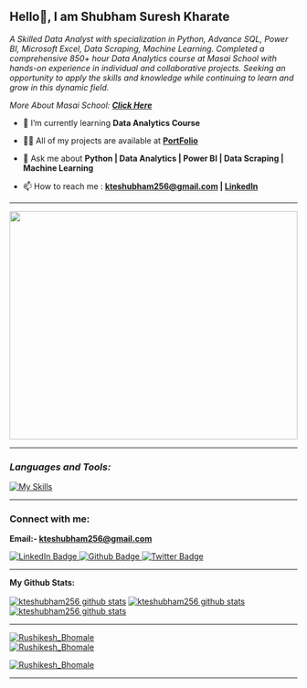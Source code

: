 **<h2> Hello👋, I am Shubham Suresh Kharate</h2>**   
    
<p class="empty"><em>   
A Skilled Data Analyst with specialization in Python, Advance SQL, Power BI, Microsoft Excel, Data Scraping, Machine Learning. Completed a comprehensive 850+ hour Data Analytics course at Masai School with hands-on experience in individual and collaborative projects. Seeking an opportunity to apply the skills and knowledge while continuing to learn and grow in this dynamic field.
<p>More About Masai School:  <a href="https://masaischool.com/" target="_blank"><b>Click Here</b></a></p>
</em></p>

</p>
 
 
- 🌱 I’m currently learning **Data Analytics Course**

- 👨‍💻 All of my projects are available at <a href='https://kteshubham256.github.io/' target="_blank" ><b>PortFolio</b></a>

- 💬 Ask me about **Python | Data Analytics | Power BI | Data Scraping | Machine Learning**


- 📫 How to reach me : **[kteshubham256@gmail.com](mailto:kteshubham256@gmail.com) | [LinkedIn](https://www.linkedin.com/in/shubham-kharate/)**

<!-- - 📄 Know about my experiences [name](link should be added here) -->
---


<img align="center" width="100%" height="400px" src="https://github.com/rbhomale17/rbhomale17/assets/121092445/5809b6eb-0447-4f8b-a4e8-4fb8149528ef">
 
<!-- <img align="center" width="100%" height="400px" src="https://meeteasy-main-server.onrender.com/photos/files/6491ec17b6cd5f116897c0f2"  alt="main.gif"> -->

---
**<i><h3 align="left">Languages and Tools:</h3></i>**

  <div align="left">

   [![My Skills](https://skillicons.dev/icons?i=python,mongodb,github,vscode,mysql,replit,git)](#)

  </div>

--- 
**<h3 align="left">Connect with me:</h3>**

**Email:- kteshubham256@gmail.com**

<div id="badges">
  <a href="https://www.linkedin.com/in/shubham-kharate">
    <img src="https://img.shields.io/badge/LinkedIn-blue?style=for-the-badge&logo=linkedin&logoColor=white" alt="LinkedIn Badge"/>
  </a>
  <a href="https://kteshubham256.github.io/">
    <img src="https://img.shields.io/badge/portfolio-black?style=for-the-badge&logo=github&logoColor=white" alt="Github Badge"/>
  </a>
<!--   <a href="your-twitter-URL">
    <img src="https://img.shields.io/badge/Twitter-blue?style=for-the-badge&logo=twitter&logoColor=white" alt="Twitter Badge"/>
  </a> -->
  <a href="#">
    <img src="https://komarev.com/ghpvc/?style=for-the-badge&username=kteshubham256" alt="Twitter Badge"/>
  </a>
</div>

<p align="left">
</p>

---



**My Github Stats:**

 <a href="https://github.com/kteshubham256"><img align="center" src="https://github-readme-stats.vercel.app/api?username=kteshubham256&show_icons=true&include_all_commits=true&theme=buefy&hide_border=true" alt="kteshubham256 github stats" /></a>  <a href="https://github.com/kteshubham256"><img align="center" src="https://github-readme-stats.vercel.app/api/top-langs/?username=kteshubham256&layout=compact&theme=buefy&hide_border=true" alt="kteshubham256 github stats" /></a>   <a href="https://github.com/kteshubham256"><img align="center" src="https://github-readme-streak-stats.herokuapp.com/?user=kteshubham256&" alt="kteshubham256 github stats" /></a>  

<!-- <div style="display: grid; grid-template-columns: repeat(2, 500px);">
 <img class="img" height:"120%" src="https://github-readme-stats.vercel.app/api?username=kteshubham256&show_icons=true" />
 <img class="img" height:"150%" src="https://github-readme-stats.vercel.app/api/top-langs/?username=kteshubham256&layout=compact" />
 <!-- --- -->
 <!-- <img class="img" height:"150%" align="center" src="https://github-readme-streak-stats.herokuapp.com/?user=kteshubham256&" alt="Rushikesh_Bhomale" /> -->
 <!-- </div> -->

<!-- <p align="left"> <img class="img" height:"150%" align="center" src="https://github-readme-streak-stats.herokuapp.com/?user=kteshubham256&" alt="Rushikesh_Bhomale" /></a> </p> -->

---

 <a href="https://github.com/kteshubham256"><img src="https://github-profile-trophy.vercel.app/?username=kteshubham256" alt="Rushikesh_Bhomale" /></a>  
  <a href="https://github.com/kteshubham256"><img src="https://github-contributor-stats.vercel.app/api?username=kteshubham256&limit=5&combine_all_yearly_contributions=true" alt="Rushikesh_Bhomale" /></a>  

<a href="https://github.com/kteshubham256"><img src="https://github-profile-summary-cards.vercel.app/api/cards/profile-details?username=kteshubham256" alt="Rushikesh_Bhomale" /></a>  

<!-- <p align="left"> <a href="https://github.com/ryo-ma/github-profile-trophy"><img src="https://github-profile-trophy.vercel.app/?username=kteshubham256" alt="Rushikesh_Bhomale" /></a> </p> -->

---
